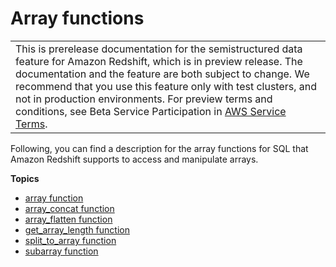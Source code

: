 # Array functions<a name="array-functions"></a>


|  | 
| --- |
| This is prerelease documentation for the semistructured data feature for Amazon Redshift, which is in preview release\. The documentation and the feature are both subject to change\. We recommend that you use this feature only with test clusters, and not in production environments\. For preview terms and conditions, see Beta Service Participation in [AWS Service Terms](https://aws.amazon.com/service-terms/)\.   | 

Following, you can find a description for the array functions for SQL that Amazon Redshift supports to access and manipulate arrays\.

**Topics**
+ [array function](r_array.md)
+ [array\_concat function](r_array_concat.md)
+ [array\_flatten function](array_flatten.md)
+ [get\_array\_length function](get_array_length.md)
+ [split\_to\_array function](split_to_array.md)
+ [subarray function](r_subarray.md)